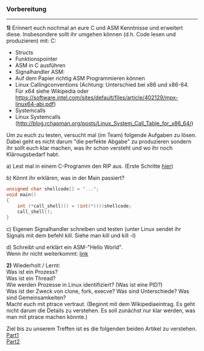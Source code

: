### Vorbereitung

---

**1)** Erinnert euch nochmal an eure C und ASM Kenntnisse und erweitert
diese. Insbesondere sollt ihr umgehen können (d.h. Code lesen und
produzieren) mit:
C:
- Structs
- Funktionspointer
- ASM in C ausführen
- Signalhandler
ASM:
- Auf dem Papier richtig ASM Programmieren können
- Linux Callingconventions (Achtung: Unterschied bei x86 und x86-64. Für
x64 siehe Wikipedia oder
https://software.intel.com/sites/default/files/article/402129/mpx-linux64-abi.pdf)
- Systemcalls
- Linux Systemcalls
(http://blog.rchapman.org/posts/Linux_System_Call_Table_for_x86_64/)


Um zu euch zu testen, versucht mal (im Team) folgende Aufgaben zu lösen.
Dabei geht es nicht darum "die perfekte Abgabe" zu produzieren sondern
ihr sollt euch klar machen, was ihr schon versteht und wo ihr noch
Klärnugsbedarf habt.

a) Lest mal in einem C-Programm den RIP aus. (Erste Schritte [hier](https://en.wikipedia.org/wiki/Inline_assembler))

b) Könnt ihr erklären, was in der Main passiert? <br>

```C
unsigned char shellcode[] = "...";
void main() 
{
    int (*call_shell)() = (int(*)())shellcode;
    call_shell();
}
```

c) Eigenen Signalhandler schreiben und testen (unter Linux sendet ihr
Signals mit dem befehl kill. Siehe man kill und kill -l)

d) Schreibt und erklärt ein ASM-"Hello World". <br> 
Wenn ihr nicht weiterkommt: [link](http://0xax.blogspot.com/2014/08/say-hello-to-x64-assembly-part-1.html)


**2)** Wiederholt / Lernt:<br>
Was ist ein Prozess? <br>
Was ist ein Thread?<br>
Wie werden Prozesse in Linux identifiziert? (Was ist eine PID?)<br>
Was ist der Zweck von clone, fork, execve? Was sind Unterschiede? Was
sind Gemeinsamkeiten?<br>
Macht euch mit ptrace vertraut. (Beginnt mit dem Wikipediaeintrag. Es
geht nicht darum die Details zu verstehen. Es soll zunächst nur klar
werden, was man mit ptrace machen könnte.)

Ziel bis zu unserem Treffen ist es die folgenden beiden Artikel zu
verstehen. <br>
  [Part1](https://www.linuxjournal.com/article/6100) <br>
  [Part2](https://www.linuxjournal.com/article/6210) <br>

